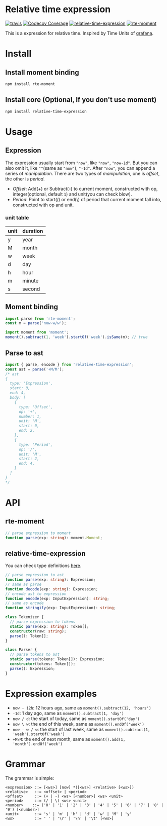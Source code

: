 # Relative time expression

[![travis](https://img.shields.io/travis/Frezc/relative-time-expression/master.svg?style=flat-square)](https://travis-ci.org/Frezc/relative-time-expression)
[![Codecov Coverage](https://img.shields.io/codecov/c/github/Frezc/relative-time-expression/master.svg?style=flat-square)](https://codecov.io/gh/Frezc/relative-time-expression/)
[![relative-time-expression](https://img.shields.io/npm/v/relative-time-expression.svg?style=flat-square)](https://www.npmjs.org/package/relative-time-expression)
[![rte-moment](https://img.shields.io/npm/v/rte-moment.svg?style=flat-square)](https://www.npmjs.org/package/rte-moment)

This is a expression for relative time. Inspired by Time Units of [grafana](https://grafana.com/).

# Install

## Install moment binding
```sh
npm install rte-moment
```

## Install core (Optional, If you don't use moment)
```sh
npm install relative-time-expression
```

# Usage

## Expression

The expression usually start from `"now"`, like `"now"`, `"now-1d"`. But you can also omit it, like `""`(same as `"now"`), `"-1d"`. After `"now"`, you can append a series of *manipulation*. There are two types of *manipulation*, one is *offset*, the other is *period*.

- *Offset*: Add(+) or Subtract(-) to current moment, constructed with op, integer(optional, default `1`) and unit(you can check blow).
- *Period*: Point to start(/) or end(\\) of period that current moment fall into, constructed with op and unit.

### unit table
|unit|duration| 
|---|-----|
| y | year |
| M | month |
| w | week |
| d | day |
| h | hour |
| m | minute |
| s | second |

## Moment binding
```javascript
import parse from 'rte-moment';
const m = parse('now-w/w');

import moment from 'moment';
moment().subtract(1, 'week').startOf('week').isSame(m); // true
```

## Parse to ast
```javascript
import { parse, encode } from 'relative-time-expression';
const ast = parse('+M/M');
/* ast
{
  type: 'Expression',
  start: 0,
  end: 4,
  body: [
    {
      type: 'Offset',
      op: '+',
      number: 1,
      unit: 'M',
      start: 0,
      end: 2,
    },
    {
      type: 'Period',
      op: '/',
      unit: 'M',
      start: 2,
      end: 4,
    }
  ]
}
*/
```

# API

## rte-moment
```typescript
// parse expression to moment
function parse(exp: string): moment.Moment;
```

## relative-time-expression
You can check type definitions [here](https://github.com/Frezc/relative-time-expression/blob/master/packages/core/src/interface.ts).
```typescript
// parse expression to ast
function parse(exp: string): Expression;
// same as parse
function decode(exp: string): Expression;
// encode ast to expression
function encode(exp: InputExpression): string;
// same as encode
function stringify(exp: InputExpression): string;

class Tokenizer {
  // parse expression to tokens
  static parse(exp: string): Token[];
  constructor(raw: string);
  parse(): Token[];
}

class Parser {
  // parse tokens to ast
  static parse(tokens: Token[]): Expression;
  constructor(tokens: Token[]);
  parse(): Expression;
}
```

# Expression examples

- `now - 12h`: 12 hours ago, same as `moment().subtract(12, 'hours')`
- `-1d`: 1 day ago, same as `moment().subtract(1, 'day')`
- `now / d`: the start of today, same as `moment().startOf('day')`
- `now \ w`: the end of this week, same as `moment().endOf('week')`
- `now - w / w`: the start of last week, same as `moment().subtract(1, 'week').startOf('week')`
- `+M\M`: the end of next month, same as `moment().add(1, 'month').endOf('week')`

# Grammar

The grammar is simple:

```bnf
<expression> ::= [<ws>] [now] *([<ws>] <relative> [<ws>])
<relative>   ::= <offset> | <period>
<offset>     ::= (+ | -) <ws> [<number>] <ws> <unit>
<period>     ::= (/ | \) <ws> <unit>
<number>    ::= ('0' | '1' | '2' | '3' | '4' | '5' | '6' | '7' | '8' | '9') [<number>]
<unit>       ::= 's' | 'm' | 'h' | 'd' | 'w' | 'M' | 'y'
<ws>         ::= ' ' | '\r' | '\n' | '\t' [<ws>]
```
